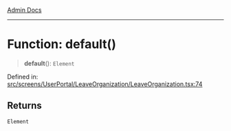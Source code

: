 [Admin Docs](/)

---

# Function: default()

> **default**(): `Element`

Defined in: [src/screens/UserPortal/LeaveOrganization/LeaveOrganization.tsx:74](https://github.com/PalisadoesFoundation/talawa-admin/blob/main/src/screens/UserPortal/LeaveOrganization/LeaveOrganization.tsx#L74)

## Returns

`Element`
